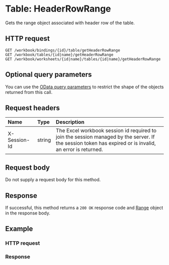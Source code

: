 # Table: HeaderRowRange

Gets the range object associated with header row of the table.
## HTTP request
```http
GET /workbook/bindings/{id}/table/getHeaderRowRange
GET /workbook/tables/{id|name}/getHeaderRowRange
GET /workbook/worksheets/{id|name}/tables/{id|name}/getHeaderRowRange
```
## Optional query parameters
You can use the [OData query parameters](odata-optional-query-parameters.md) to restrict the shape of the objects returned from this call.
## Request headers
| Name       | Type | Description|
|:-----------|:------|:----------|
| X-Session-Id   | string  | The Excel workbook session id required to join the session managed by the server. If the session token has expired or is invalid, an error is returned.|

## Request body
Do not supply a request body for this method.


## Response
If successful, this method returns a `200 OK` response code and [Range](../resources/range.md) object in the response body.
## Example
### HTTP request
### Response
